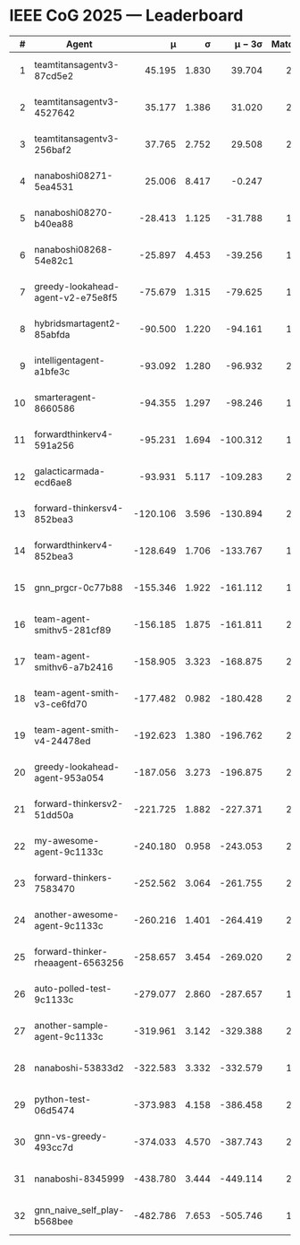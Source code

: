 # IEEE CoG 2025 — Leaderboard

| # | Agent | μ | σ | μ − 3σ | Matches | Updated |
|---:|---|---:|---:|---:|---:|---|
| 1 | teamtitansagentv3-87cd5e2 | 45.195 | 1.830 | 39.704 | 2280 | 2025-08-27 14:05 |
| 2 | teamtitansagentv3-4527642 | 35.177 | 1.386 | 31.020 | 2160 | 2025-08-27 14:05 |
| 3 | teamtitansagentv3-256baf2 | 37.765 | 2.752 | 29.508 | 2200 | 2025-08-27 14:05 |
| 4 | nanaboshi08271-5ea4531 | 25.006 | 8.417 | -0.247 | 560 | 2025-08-27 14:05 |
| 5 | nanaboshi08270-b40ea88 | -28.413 | 1.125 | -31.788 | 1158 | 2025-08-27 14:05 |
| 6 | nanaboshi08268-54e82c1 | -25.897 | 4.453 | -39.256 | 1918 | 2025-08-27 14:05 |
| 7 | greedy-lookahead-agent-v2-e75e8f5 | -75.679 | 1.315 | -79.625 | 1938 | 2025-08-27 14:05 |
| 8 | hybridsmartagent2-85abfda | -90.500 | 1.220 | -94.161 | 1850 | 2025-08-27 14:05 |
| 9 | intelligentagent-a1bfe3c | -93.092 | 1.280 | -96.932 | 2076 | 2025-08-27 14:05 |
| 10 | smarteragent-8660586 | -94.355 | 1.297 | -98.246 | 1824 | 2025-08-27 14:05 |
| 11 | forwardthinkerv4-591a256 | -95.231 | 1.694 | -100.312 | 1927 | 2025-08-27 14:05 |
| 12 | galacticarmada-ecd6ae8 | -93.931 | 5.117 | -109.283 | 2040 | 2025-08-27 14:05 |
| 13 | forward-thinkersv4-852bea3 | -120.106 | 3.596 | -130.894 | 2078 | 2025-08-27 14:05 |
| 14 | forwardthinkerv4-852bea3 | -128.649 | 1.706 | -133.767 | 1755 | 2025-08-27 14:05 |
| 15 | gnn_prgcr-0c77b88 | -155.346 | 1.922 | -161.112 | 1800 | 2025-08-27 14:05 |
| 16 | team-agent-smithv5-281cf89 | -156.185 | 1.875 | -161.811 | 2280 | 2025-08-27 14:05 |
| 17 | team-agent-smithv6-a7b2416 | -158.905 | 3.323 | -168.875 | 2580 | 2025-08-27 14:05 |
| 18 | team-agent-smith-v3-ce6fd70 | -177.482 | 0.982 | -180.428 | 2300 | 2025-08-27 14:05 |
| 19 | team-agent-smith-v4-24478ed | -192.623 | 1.380 | -196.762 | 2220 | 2025-08-27 14:05 |
| 20 | greedy-lookahead-agent-953a054 | -187.056 | 3.273 | -196.875 | 2138 | 2025-08-27 14:05 |
| 21 | forward-thinkersv2-51dd50a | -221.725 | 1.882 | -227.371 | 2508 | 2025-08-27 14:05 |
| 22 | my-awesome-agent-9c1133c | -240.180 | 0.958 | -243.053 | 2820 | 2025-08-27 14:05 |
| 23 | forward-thinkers-7583470 | -252.562 | 3.064 | -261.755 | 2320 | 2025-08-27 14:05 |
| 24 | another-awesome-agent-9c1133c | -260.216 | 1.401 | -264.419 | 2460 | 2025-08-27 14:05 |
| 25 | forward-thinker-rheaagent-6563256 | -258.657 | 3.454 | -269.020 | 2428 | 2025-08-27 14:05 |
| 26 | auto-polled-test-9c1133c | -279.077 | 2.860 | -287.657 | 1840 | 2025-08-27 14:05 |
| 27 | another-sample-agent-9c1133c | -319.961 | 3.142 | -329.388 | 2460 | 2025-08-27 14:05 |
| 28 | nanaboshi-53833d2 | -322.583 | 3.332 | -332.579 | 1880 | 2025-08-27 14:05 |
| 29 | python-test-06d5474 | -373.983 | 4.158 | -386.458 | 2010 | 2025-08-27 14:05 |
| 30 | gnn-vs-greedy-493cc7d | -374.033 | 4.570 | -387.743 | 2140 | 2025-08-27 14:05 |
| 31 | nanaboshi-8345999 | -438.780 | 3.444 | -449.114 | 2110 | 2025-08-27 14:05 |
| 32 | gnn_naive_self_play-b568bee | -482.786 | 7.653 | -505.746 | 1680 | 2025-08-27 14:05 |
